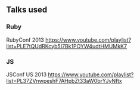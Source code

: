 

## Talks used

### Ruby
RubyConf 2013 https://www.youtube.com/playlist?list=PLE7tQUdRKcyb5I7Bk1POYW4udtHMUMkK7

### JS
JSConf US 2013 https://www.youtube.com/playlist?list=PL37ZVnwpeshF7AHpbZt33aW0brYJyNftx